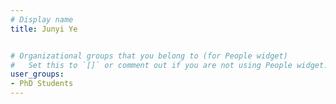 ```yaml
---
# Display name
title: Junyi Ye


# Organizational groups that you belong to (for People widget)
#   Set this to `[]` or comment out if you are not using People widget.
user_groups:
- PhD Students
---
```


